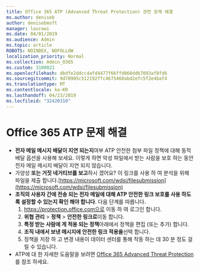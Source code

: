 ```yaml
---
title: Office 365 ATP (Advanced Threat Protection) 관련 문제 해결
ms.author: deniseb
author: denisebmsft
manager: laurawi
ms.date: 04/01/2019
ms.audience: Admin
ms.topic: article
ROBOTS: NOINDEX, NOFOLLOW
localization_priority: Normal
ms.collection: Admin_O365
ms.custom: 3100021
ms.openlocfilehash: dbdfe2ddcc4afd4477f66ffd060ddb7093af8fd6
ms.sourcegitcommit: 9d78905c512192ffc4675468abd2efc5f2e4baf4
ms.translationtype: MT
ms.contentlocale: ko-KR
ms.lasthandoff: 04/23/2019
ms.locfileid: "32420310"
---
```

# <a name="troubleshoot-issues-with-office-365-atp"></a>Office 365 ATP 문제 해결

- **전자 메일 메시지 배달이 지연 되는지**여부 ATP 안전한 첨부 파일 정책에 대해 동적 배달 옵션을 사용해 보세요. 이렇게 하면 악성 파일에서 받는 사람을 보호 하는 동안 전자 메일 메시지 배달이 지연 되지 않습니다.
- 가양성 **또는 거짓 네거티브를 보고**하시 겠어요? 이 링크를 사용 하 여 분석을 위해 파일을 제출 합니다.[https://microsoft.com/wdsi/filesubmission](https://microsoft.com/wdsi/filesubmission)
- **조직의 사용자 간에 전송 되는 전자 메일에 대해 ATP 안전한 링크 보호를 사용 하도록 설정할 수 있는지 확인 해야 합니다**. 다음 단계를 따릅니다.
    1. https://protection.office.com으로 이동 하 여 로그인 합니다.
    2. **위협 관리** > **정책** > **안전한 링크로**이동 합니다.
    3. **특정 받는 사람에 게 적용 되는 정책**아래에서 정책을 편집 (또는 추가) 합니다.
    4. **조직 내에서 보낸 메시지에 안전한 링크 적용을**선택 합니다.
    5. 정책을 저장 하 고 변경 내용이 데이터 센터를 통해 작동 하는 데 30 분 정도 걸릴 수 있습니다.
- ATP에 대 한 자세한 도움말을 보려면 [Office 365 Advanced Threat Protection](https://docs.microsoft.com/office365/securitycompliance/office-365-atp)를 참조 하세요.